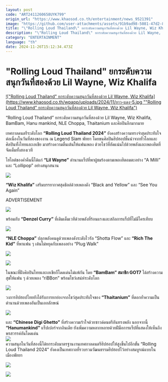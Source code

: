 ```yaml
---
layout: post
code: "ART2411260658UYK799"
origin_url: "https://www.khaosod.co.th/entertainment/news_9521391"
image: "https://github.com/user-attachments/assets/91b9ad98-5081-47d2-816d-e20e7dace03b"
title: "\"Rolling Loud Thailand\" ยกระดับความสนุกวันที่สองด้วย Lil Wayne, Wiz Khalifa"
description: "\"Rolling Loud Thailand\" ยกระดับความสนุกวันที่สองด้วย Lil Wayne, Wiz Khalifa, BamBam, Hanu mankind, NLE Choppa, Thaitanium และศิลปินอีกมากมาย"
category: "ENTERTAINMENT"
language: "th"
date: 2024-11-26T15:12:34.473Z
---
```


# "Rolling Loud Thailand" ยกระดับความสนุกวันที่สองด้วย Lil Wayne, Wiz Khalifa

[!["Rolling Loud Thailand" ยกระดับความสนุกวันที่สองด้วย Lil Wayne, Wiz Khalifa](https://www.khaosod.co.th/wpapp/uploads/2024/11/ยาว-แดง-5.jpg ""Rolling Loud Thailand" ยกระดับความสนุกวันที่สองด้วย Lil Wayne, Wiz Khalifa")](https://www.khaosod.co.th/wpapp/uploads/2024/11/ยาว-แดง-5.jpg)

“Rolling Loud Thailand” ยกระดับความสนุกวันที่สองด้วย Lil Wayne, Wiz Khalifa, BamBam, Hanu mankind, NLE Choppa, Thaitanium และศิลปินอีกมากมาย

เทศกาลดนตรีระดับโลก **“Rolling Loud Thailand 2024”** ยังคงสร้างความทรงจำสุดประทับใจต่อเนื่องในวันที่สองของงาน ณ Legend Siam พัทยา โดยขนศิลปินฮิปฮอปชั้นนำจากทั่วโลกและศิลปินทั้งไทยและเอเชีย มาสร้างความตื่นเต้นให้แฟนเพลง ด้วยโชว์ที่อัดแน่นไปด้วยพลังและเพลงฮิตที่จัดเต็มทั้งสองเวที

ไฮไลต์ของค่ำคืนนี้ได้แก่ **“Lil Wayne”** ตำนานแร็ปที่พาผู้ชมร้องตามเพลงฮิตอมตะอย่าง “A Milli” และ “Lollipop” อย่างสนุกสนาน

![](https://www.khaosod.co.th/wpapp/uploads/2024/11/Lil-Wayne.png)

**“Wiz Khalifa”** เสริมบรรยากาศสุดชิลล์ด้วยเพลงดัง “Black and Yellow” และ “See You Again”

ADVERTISEMENT

![](https://www.khaosod.co.th/wpapp/uploads/2024/11/Wiz-Khalifa-1.png)

พร้อมกับ **“Denzel Curry”** ที่เติมเต็มเวทีด้วยพลังที่ร้อนแรงและสกิลการแร็ปที่ไม่มีใครเทียบ

![](https://www.khaosod.co.th/wpapp/uploads/2024/11/Denzel-Curry.png)

**“NLE Choppa”** ปลุกพลังคนดูด้วยเพลงดังระดับไวรัล “Shotta Flow” และ **“Rich The Kid”** ที่พาแฟน ๆ เต้นไม่หยุดกับเพลงอย่าง “Plug Walk”

![](https://www.khaosod.co.th/wpapp/uploads/2024/11/NLE.png)

![](https://www.khaosod.co.th/wpapp/uploads/2024/11/Rich-The-Kid.png)

ในขณะที่ฝั่งศิลปินไทยและเอเชียก็โดดเด่นไม่แพ้กัน โดย **“BamBam” สมาชิก GOT7** ได้สร้างความสุขให้แฟน ๆ ด้วยเพลง “riBBon” พร้อมโชว์เสน่ห์ระดับโลก

![](https://www.khaosod.co.th/wpapp/uploads/2024/11/BamBam.png)

วงการฮิปฮอปไทยยังได้รับการยกย่องจากโชว์สุดประทับใจของ **“Thaitanium”** ที่ตอกย้ำความเป็นตำนานด้วยเพลงอันเป็นเอกลักษณ์

![](https://www.khaosod.co.th/wpapp/uploads/2024/11/Thaitanium.png)

และ **“Chinese Digi Ghetto”** ที่สร้างความเร้าใจด้วยซาวด์ดนตรีอันทรงพลัง นอกจากนี้ **“Hanumankind”** แร็ปเปอร์จากอินเดีย ยังเพิ่มความหลากหลายด้วยฝีมือการแร็ปที่แสดงให้เห็นถึงพรสวรรค์อันโดดเด่น  
![](https://www.khaosod.co.th/wpapp/uploads/2024/11/Hanumankind.png)  
ความสนุกในวันที่สองนี้ได้ยกระดับมาตรฐานงานเทศกาลดนตรีฮิปฮอปให้สูงขึ้นไปอีกขั้น “Rolling Loud Thailand 2024” ยังคงเป็นเทศกาลที่รวบรวมวัฒนธรรมฮิปฮอปไว้อย่างสมบูรณ์แบบในเมืองพัทยา

![](https://www.khaosod.co.th/wpapp/uploads/2024/11/French-1.png)



![](https://www.khaosod.co.th/wpapp/uploads/2024/11/Twopee.png)